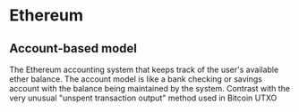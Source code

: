 # Ethereum

## Account-based model

The Ethereum accounting system that keeps track of the user's available ether balance. The account model is like a bank checking or savings account with the balance being maintained by the system. Contrast with the very unusual "unspent transaction output" method used in Bitcoin UTXO